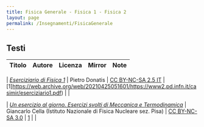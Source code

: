 ```yaml
---
title: Fisica Generale - Fisica 1 - Fisica 2
layout: page
permalink: /Insegnamenti/FisicaGenerale
--- 
```


## Testi

| Titolo | Autore | Licenza | Mirror | Note |
| :---: | :---: | :---: | :---: | :---: |

| [_Eserciziario di Fisica 1_](https://www2.pd.infn.it/casimir/eserciziario1.pdf) | Pietro Donatis | [CC BY-NC-SA 2.5 IT](https://creativecommons.org/licenses/by-nc-sa/2.5/it/) | [1]https://web.archive.org/web/20210425051601/https://www2.pd.infn.it/casimir/eserciziario1.pdf) | |

| [_Un esercizio al giorno. Esercizi svolti di Meccanica e Termodinamica_](https://osiris.df.unipi.it/~cella/uegbook/uegbook.pdf) | Giancarlo Cella (Istituto Nazionale di Fisica Nucleare sez. Pisa) | [CC BY-NC-SA 3.0](https://creativecommons.org/licenses/by-nc-sa/3.0/) | [1](https://web.archive.org/web/20210425151140/http://osiris.df.unipi.it/~cella/uegbook/uegbook.pdf) | |
